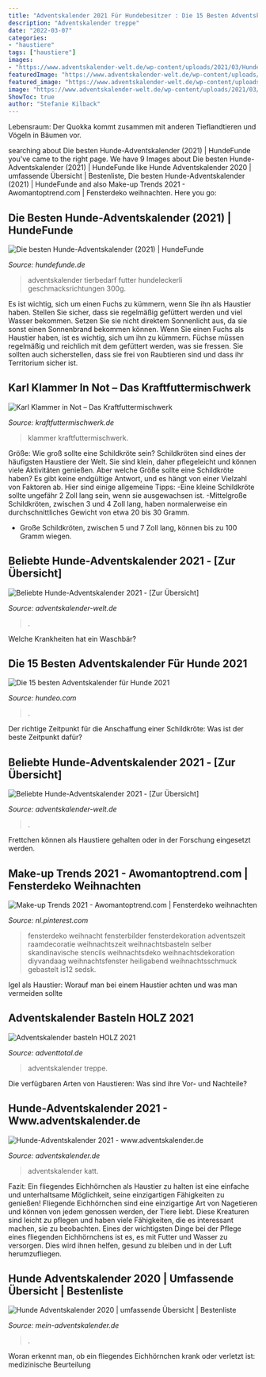 ```yaml
---
title: "Adventskalender 2021 Für Hundebesitzer : Die 15 Besten Adventskalender Für Hunde 2021"
description: "Adventskalender treppe"
date: "2022-03-07"
categories:
- "haustiere"
tags: ["haustiere"]
images:
- "https://www.adventskalender-welt.de/wp-content/uploads/2021/03/Hunde-adventskalender-1-1024x713.jpg"
featuredImage: "https://www.adventskalender-welt.de/wp-content/uploads/2021/05/Hunde-Adventskalender-Inhalte-1024x683.jpg"
featured_image: "https://www.adventskalender-welt.de/wp-content/uploads/2021/03/Hunde-adventskalender-1-1024x713.jpg"
image: "https://www.adventskalender-welt.de/wp-content/uploads/2021/03/Hunde-adventskalender-1-1024x713.jpg"
ShowToc: true
author: "Stefanie Kilback"
---
```



Lebensraum: Der Quokka kommt zusammen mit anderen Tieflandtieren und Vögeln in Bäumen vor.

	

		
searching about Die besten Hunde-Adventskalender (2021) | HundeFunde you've came to the right page. We have 9 Images about Die besten Hunde-Adventskalender (2021) | HundeFunde like Hunde Adventskalender 2020 | umfassende Übersicht | Bestenliste, Die besten Hunde-Adventskalender (2021) | HundeFunde and also Make-up Trends 2021 - Awomantoptrend.com | Fensterdeko weihnachten. Here you go:
		
    
## Die Besten Hunde-Adventskalender (2021) | HundeFunde

<img loading=lazy src="https://images2.productserve.com/?w=200&amp;h=200&amp;bg=white&amp;trim=5&amp;t=letterbox&amp;url=ssl:media.os.fressnapf.com%2Fproducts%2Fimg%2F1298061%2F1298061_8847776274133.png&amp;feedId=44979&amp;k=b1e06d00abab63743255922d60aabd6bcd204b49" onerror="this.onerror=null;this.src='https://tse2.mm.bing.net/th?id=OIP.gy3mbH7uusVo3dH-xOXsdwAAAA&amp;pid=15.1';" alt="Die besten Hunde-Adventskalender (2021) | HundeFunde">

_Source: hundefunde.de_

>adventskalender tierbedarf futter hundeleckerli geschmacksrichtungen 300g. 

	

Es ist wichtig, sich um einen Fuchs zu kümmern, wenn Sie ihn als Haustier haben. Stellen Sie sicher, dass sie regelmäßig gefüttert werden und viel Wasser bekommen. Setzen Sie sie nicht direktem Sonnenlicht aus, da sie sonst einen Sonnenbrand bekommen können.
Wenn Sie einen Fuchs als Haustier haben, ist es wichtig, sich um ihn zu kümmern. Füchse müssen regelmäßig und reichlich mit dem gefüttert werden, was sie fressen. Sie sollten auch sicherstellen, dass sie frei von Raubtieren sind und dass ihr Territorium sicher ist.

    
## Karl Klammer In Not – Das Kraftfuttermischwerk

<img loading=lazy src="https://www.kraftfuttermischwerk.de/blogg/wp-content/uploads2/2021/02/Bildschirmfoto-2021-02-01-um-10.19.12.jpg" onerror="this.onerror=null;this.src='https://tse1.mm.bing.net/th?id=OIP.pkzd5dSQL9NaB2EsLR2_iQHaES&amp;pid=15.1';" alt="Karl Klammer in Not – Das Kraftfuttermischwerk">

_Source: kraftfuttermischwerk.de_

>klammer kraftfuttermischwerk. 

	

Größe: Wie groß sollte eine Schildkröte sein?
Schildkröten sind eines der häufigsten Haustiere der Welt. Sie sind klein, daher pflegeleicht und können viele Aktivitäten genießen. Aber welche Größe sollte eine Schildkröte haben? Es gibt keine endgültige Antwort, und es hängt von einer Vielzahl von Faktoren ab. Hier sind einige allgemeine Tipps:
-Eine kleine Schildkröte sollte ungefähr 2 Zoll lang sein, wenn sie ausgewachsen ist.
-Mittelgroße Schildkröten, zwischen 3 und 4 Zoll lang, haben normalerweise ein durchschnittliches Gewicht von etwa 20 bis 30 Gramm.
- Große Schildkröten, zwischen 5 und 7 Zoll lang, können bis zu 100 Gramm wiegen.

    
## Beliebte Hunde-Adventskalender 2021 - [Zur Übersicht]

<img loading=lazy src="https://www.adventskalender-welt.de/wp-content/uploads/2021/03/Hunde-adventskalender-1-1024x713.jpg" onerror="this.onerror=null;this.src='https://tse3.mm.bing.net/th?id=OIP.d9csrdboHMnq9F4ob6U-VgHaFK&amp;pid=15.1';" alt="Beliebte Hunde-Adventskalender 2021 - [Zur Übersicht]">

_Source: adventskalender-welt.de_

>. 

	

Welche Krankheiten hat ein Waschbär?

    
## Die 15 Besten Adventskalender Für Hunde 2021

<img loading=lazy src="https://www.hundeo.com/wp-content/uploads/2020/11/adventskalender.jpg" onerror="this.onerror=null;this.src='https://tse3.mm.bing.net/th?id=OIP.cmaj0x3bKo6RSGQfadPJDwHaE8&amp;pid=15.1';" alt="Die 15 besten Adventskalender für Hunde 2021">

_Source: hundeo.com_

>. 

	

Der richtige Zeitpunkt für die Anschaffung einer Schildkröte: Was ist der beste Zeitpunkt dafür?

    
## Beliebte Hunde-Adventskalender 2021 - [Zur Übersicht]

<img loading=lazy src="https://www.adventskalender-welt.de/wp-content/uploads/2021/05/Hunde-Adventskalender-Inhalte-1024x683.jpg" onerror="this.onerror=null;this.src='https://tse2.mm.bing.net/th?id=OIP.21f_VvoHWYPrs96AsrdQPgHaE8&amp;pid=15.1';" alt="Beliebte Hunde-Adventskalender 2021 - [Zur Übersicht]">

_Source: adventskalender-welt.de_

>. 

	

Frettchen können als Haustiere gehalten oder in der Forschung eingesetzt werden.

    
## Make-up Trends 2021 - Awomantoptrend.com | Fensterdeko Weihnachten

<img loading=lazy src="https://i.pinimg.com/736x/fe/98/53/fe9853dfde4cd53d0ee1f3acb204247d.jpg" onerror="this.onerror=null;this.src='https://tse2.mm.bing.net/th?id=OIP.aKxRpGAhGKCDcPTZTnIfLQHaJ7&amp;pid=15.1';" alt="Make-up Trends 2021 - Awomantoptrend.com | Fensterdeko weihnachten">

_Source: nl.pinterest.com_

>fensterdeko weihnacht fensterbilder fensterdekoration adventszeit raamdecoratie weihnachtszeit weihnachtsbasteln selber skandinavische stencils weihnachtsdeko weihnachtsdekoration diyvandaag weihnachtsfenster heiligabend weihnachtsschmuck gebastelt is12 sedsk. 

	

Igel als Haustier: Worauf man bei einem Haustier achten und was man vermeiden sollte

    
## Adventskalender Basteln HOLZ 2021

<img loading=lazy src="https://adventtotal.de/wp-content/uploads/adventskalender-treppe-11-520x520.jpg" onerror="this.onerror=null;this.src='https://tse1.mm.bing.net/th?id=OIP.scZq4jpLMpluwVwSJVqcXAHaHa&amp;pid=15.1';" alt="Adventskalender basteln HOLZ 2021">

_Source: adventtotal.de_

>adventskalender treppe. 

	

Die verfügbaren Arten von Haustieren: Was sind ihre Vor- und Nachteile?

    
## Hunde-Adventskalender 2021 - Www.adventskalender.de

<img loading=lazy src="https://www.adventskalender.de/wp-content/uploads/2020/09/Trixie-Adventskalender-für-Hunde-2020.jpg" onerror="this.onerror=null;this.src='https://tse2.mm.bing.net/th?id=OIP.rtFKIxyjmJUsXgzUEfbx-QHaHa&amp;pid=15.1';" alt="Hunde-Adventskalender 2021 - www.adventskalender.de">

_Source: adventskalender.de_

>adventskalender katt. 

	

Fazit: Ein fliegendes Eichhörnchen als Haustier zu halten ist eine einfache und unterhaltsame Möglichkeit, seine einzigartigen Fähigkeiten zu genießen!
Fliegende Eichhörnchen sind eine einzigartige Art von Nagetieren und können von jedem genossen werden, der Tiere liebt. Diese Kreaturen sind leicht zu pflegen und haben viele Fähigkeiten, die es interessant machen, sie zu beobachten. Eines der wichtigsten Dinge bei der Pflege eines fliegenden Eichhörnchens ist es, es mit Futter und Wasser zu versorgen. Dies wird ihnen helfen, gesund zu bleiben und in der Luft herumzufliegen.

    
## Hunde Adventskalender 2020 | Umfassende Übersicht | Bestenliste

<img loading=lazy src="https://data-dream.de/storage/images/0782a8eb-cc2a-4b45-a608-9e21269eff40@size-full.jpg" onerror="this.onerror=null;this.src='https://tse1.mm.bing.net/th?id=OIP.0mveJZ6LSfs7XpfCXQ97uQHaHa&amp;pid=15.1';" alt="Hunde Adventskalender 2020 | umfassende Übersicht | Bestenliste">

_Source: mein-adventskalender.de_

>. 

	

Woran erkennt man, ob ein fliegendes Eichhörnchen krank oder verletzt ist: medizinische Beurteilung

